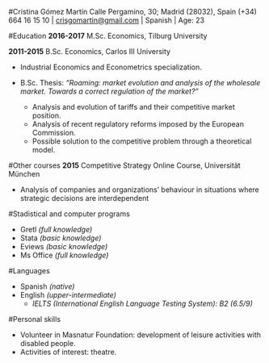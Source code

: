 #Cristina Gómez Martín
Calle Pergamino, 30; Madrid (28032), Spain(+34) 664 16 15 10 | crisgomartin@gmail.com | Spanish  | Age: 23

#Education
**2016-2017** M.Sc. Economics, Tilburg University


**2011-2015** B.Sc. Economics, Carlos III University

* Industrial Economics and Econometrics specialization.

* B.Sc. Thesis: *“Roaming: market evolution and analysis of the wholesale market. Towards a correct regulation of the market?”* 
	* Analysis and evolution of tariffs and their competitive market position.	* Analysis of recent regulatory reforms imposed by the European Commission.	* Possible solution to the competitive problem through a theoretical model.

#Other courses
**2015** Competitive Strategy Online Course, 
Universität München
	
* Analysis of companies and organizations’ behaviour in situations where strategic decisions are interdependent

#Stadistical and computer programs

* Gretl *(full knowledge)*
* Stata *(basic knowledge)*
* Eviews *(basic knowledge)*
* Ms Office *(full knowledge)*

#Languages
* Spanish *(native)*
* English *(upper-intermediate)*
	* *IELTS (International English Language Testing System): B2 (6.5/9)*

#Personal skills

* Volunteer in Masnatur Foundation: development of leisure activities with disabled people.
*	Activities of interest: theatre.